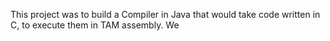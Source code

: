 This project was to build a Compiler in Java that would take code written in C, to execute them in TAM assembly. We 

